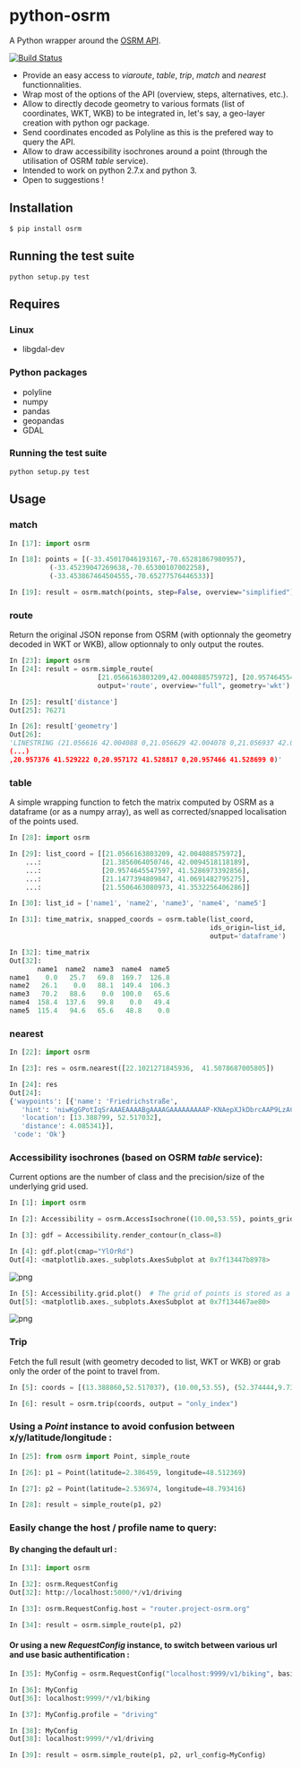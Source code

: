 # python-osrm

A Python wrapper around the [OSRM API](https://github.com/Project-OSRM/osrm-backend/wiki/Server-api).

[![Build Status](https://travis-ci.org/mthh/python-osrm.svg?branch=master)](https://travis-ci.org/mthh/python-osrm)

- Provide an easy access to _viaroute_, _table_, _trip_, _match_ and _nearest_ functionnalities.
- Wrap most of the options of the API (overview, steps, alternatives, etc.).
- Allow to directly decode geometry to various formats (list of coordinates, WKT, WKB) to be integrated in, let's say, a geo-layer creation with python ogr package.
- Send coordinates encoded as Polyline as this is the prefered way to query the API.
- Allow to draw accessibility isochrones around a point (through the utilisation of OSRM _table_ service).
- Intended to work on python 2.7.x and python 3.
- Open to suggestions !

## Installation

```
$ pip install osrm
```

## Running the test suite

```
python setup.py test
```

## Requires

### Linux

- libgdal-dev

### Python packages

- polyline
- numpy
- pandas
- geopandas
- GDAL

### Running the test suite

```
python setup.py test
```

## Usage

### match

```python
In [17]: import osrm

In [18]: points = [(-33.45017046193167,-70.65281867980957),
          (-33.45239047269638,-70.65300107002258),
          (-33.453867464504555,-70.65277576446533)]

In [19]: result = osrm.match(points, step=False, overview="simplified")
```

### route

Return the original JSON reponse from OSRM (with optionnaly the geometry decoded in WKT or WKB),
allow optionnaly to only output the routes.

```python
In [23]: import osrm
In [24]: result = osrm.simple_route(
                      [21.0566163803209,42.004088575972], [20.9574645547597, 41.5286973392856],
                      output='route', overview="full", geometry='wkt')

In [25]: result['distance']
Out[25]: 76271

In [26]: result['geometry']
Out[26]:
'LINESTRING (21.056616 42.004088 0,21.056629 42.004078 0,21.056937 42.003885 0,
(...)
,20.957376 41.529222 0,20.957172 41.528817 0,20.957466 41.528699 0)'
```

### table

A simple wrapping function to fetch the matrix computed by OSRM as a dataframe (or as a numpy array),
as well as corrected/snapped localisation of the points used.

```python
In [28]: import osrm

In [29]: list_coord = [[21.0566163803209, 42.004088575972],
    ...:               [21.3856064050746, 42.0094518118189],
    ...:               [20.9574645547597, 41.5286973392856],
    ...:               [21.1477394809847, 41.0691482795275],
    ...:               [21.5506463080973, 41.3532256406286]]

In [30]: list_id = ['name1', 'name2', 'name3', 'name4', 'name5']

In [31]: time_matrix, snapped_coords = osrm.table(list_coord,
                                  				  ids_origin=list_id,
                                  				  output='dataframe')

In [32]: time_matrix
Out[32]:
       name1  name2  name3  name4  name5
name1    0.0   25.7   69.8  169.7  126.8
name2   26.1    0.0   88.1  149.4  106.3
name3   70.2   88.6    0.0  100.0   65.6
name4  158.4  137.6   99.8    0.0   49.4
name5  115.4   94.6   65.6   48.8    0.0
```

### nearest

```python
In [22]: import osrm

In [23]: res = osrm.nearest([22.1021271845936,	41.5078687005805])

In [24]: res
Out[24]:
{'waypoints': [{'name': 'Friedrichstraße',
   'hint': 'niwKgGPotIqSrAAAEAAAABgAAAAGAAAAAAAAAP-KNAepXJkDbrcAAP9LzACoWCEDO0zMAKxYIQMBAAEBfDhq3w==',
   'location': [13.388799, 52.517032],
   'distance': 4.085341}],
 'code': 'Ok'}
```

### Accessibility isochrones (based on OSRM _table_ service):

Current options are the number of class and the precision/size of the underlying grid used.

```python
In [1]: import osrm

In [2]: Accessibility = osrm.AccessIsochrone((10.00,53.55), points_grid=450)

In [3]: gdf = Accessibility.render_contour(n_class=8)

In [4]: gdf.plot(cmap="YlOrRd")
Out[4]: <matplotlib.axes._subplots.AxesSubplot at 0x7f13447b8978>
```

![png](misc/exp_matplotlib.png)

```python
In [5]: Accessibility.grid.plot()  # The grid of points is stored as a GeoDataFrame too
Out[5]: <matplotlib.axes._subplots.AxesSubplot at 0x7f134467ae80>
```

![png](misc/exp_matplotlib2.png)


### Trip

Fetch the full result (with geometry decoded to list, WKT or WKB) or grab only
the order of the point to travel from.

```python
In [5]: coords = [(13.388860,52.517037), (10.00,53.55), (52.374444,9.738611)]

In [6]: result = osrm.trip(coords, output = "only_index")
```

### Using a _Point_ instance to avoid confusion between x/y/latitude/longitude :

```python
In [25]: from osrm import Point, simple_route

In [26]: p1 = Point(latitude=2.386459, longitude=48.512369)

In [27]: p2 = Point(latitude=2.536974, longitude=48.793416)

In [28]: result = simple_route(p1, p2)
```

### Easily change the host / profile name to query:

#### By changing the default url :

```python
In [31]: import osrm

In [32]: osrm.RequestConfig
Out[32]: http://localhost:5000/*/v1/driving

In [33]: osrm.RequestConfig.host = "router.project-osrm.org"

In [34]: result = osrm.simple_route(p1, p2)
```

#### Or using a new _RequestConfig_ instance, to switch between various url and use basic authentification :

```python
In [35]: MyConfig = osrm.RequestConfig("localhost:9999/v1/biking", basic_auth=("user", "pass"))

In [36]: MyConfig
Out[36]: localhost:9999/*/v1/biking

In [37]: MyConfig.profile = "driving"

In [38]: MyConfig
Out[38]: localhost:9999/*/v1/driving

In [39]: result = osrm.simple_route(p1, p2, url_config=MyConfig)
```
